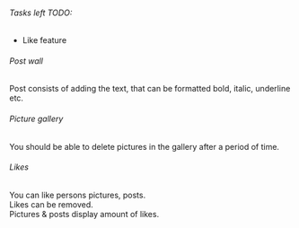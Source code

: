 ###### Tasks left TODO:

- Like feature

###### Post wall

Post consists of adding the text, that can be formatted bold, italic, underline etc.  

###### Picture gallery  

You should be able to delete pictures in the gallery after a period of time.  

###### Likes

You can like persons pictures, posts.  
Likes can be removed.  
Pictures & posts display amount of likes.  

